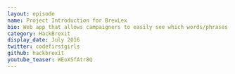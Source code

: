 ```yaml
---
layout: episode
name: Project Introduction for BrexLex
bio: Web app that allows campaigners to easily see which words/phrases are most resonant on Twitter, and which sides are using them.
category: HackBrexit
display_date: July 2016
twitter: codefirstgirls
github: hackbrexit
youtube_teaser: WEoXSfAtr8Q
---
```

